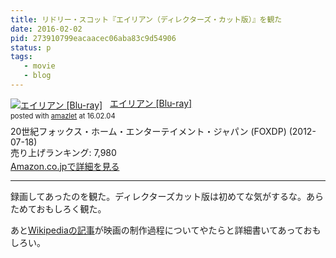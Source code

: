 ```yaml
---
title: リドリー・スコット『エイリアン（ディレクターズ・カット版）』を観た
date: 2016-02-02
pid: 273910799eacaacec06aba83c9d54906
status: p
tags:
   - movie
   - blog
---
```


<div class="amazlet-box" style="margin-bottom:0px;"><div class="amazlet-image" style="float:left;margin:0px 12px 1px 0px;"><a href="http://www.amazon.co.jp/exec/obidos/ASIN/B0083RQEL6/dotimpact-22/ref=nosim/" name="amazletlink" target="_blank"><img src="http://ecx.images-amazon.com/images/I/51RZATQjZXL._SL160_.jpg" alt="エイリアン [Blu-ray]" style="border: none;" /></a></div><div class="amazlet-info" style="line-height:120%; margin-bottom: 10px"><div class="amazlet-name" style="margin-bottom:10px;line-height:120%"><a href="http://www.amazon.co.jp/exec/obidos/ASIN/B0083RQEL6/dotimpact-22/ref=nosim/" name="amazletlink" target="_blank">エイリアン [Blu-ray]</a><div class="amazlet-powered-date" style="font-size:80%;margin-top:5px;line-height:120%">posted with <a href="http://www.amazlet.com/" title="amazlet" target="_blank">amazlet</a> at 16.02.04</div></div><div class="amazlet-detail">20世紀フォックス・ホーム・エンターテイメント・ジャパン (FOXDP) (2012-07-18)<br />売り上げランキング: 7,980<br /></div><div class="amazlet-sub-info" style="float: left;"><div class="amazlet-link" style="margin-top: 5px"><a href="http://www.amazon.co.jp/exec/obidos/ASIN/B0083RQEL6/dotimpact-22/ref=nosim/" name="amazletlink" target="_blank">Amazon.co.jpで詳細を見る</a></div></div></div><div class="amazlet-footer" style="clear: left"></div></div>

---- 

録画してあったのを観た。ディレクターズカット版は初めてな気がするな。あらためておもしろく観た。

あと[Wikipediaの記事][1]が映画の制作過程についてやたらと詳細書いてあっておもしろい。

[1]:	https://ja.wikipedia.org/wiki/%E3%82%A8%E3%82%A4%E3%83%AA%E3%82%A2%E3%83%B3_(%E6%98%A0%E7%94%BB)?oldformat=true